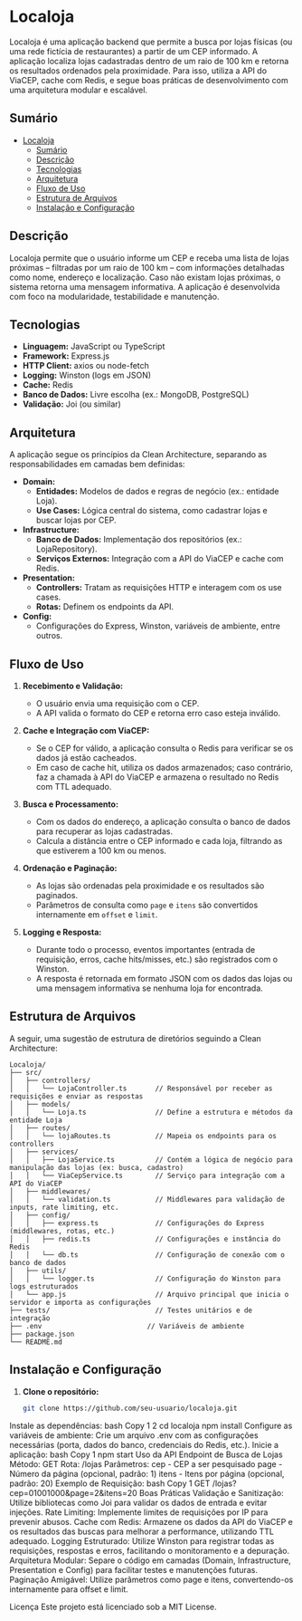 # Localoja

Localoja é uma aplicação backend que permite a busca por lojas físicas (ou uma rede fictícia de restaurantes) a partir de um CEP informado. A aplicação localiza lojas cadastradas dentro de um raio de 100 km e retorna os resultados ordenados pela proximidade. Para isso, utiliza a API do ViaCEP, cache com Redis, e segue boas práticas de desenvolvimento com uma arquitetura modular e escalável.

## Sumário

- [Localoja](#localoja)
  - [Sumário](#sumário)
  - [Descrição](#descrição)
  - [Tecnologias](#tecnologias)
  - [Arquitetura](#arquitetura)
  - [Fluxo de Uso](#fluxo-de-uso)
  - [Estrutura de Arquivos](#estrutura-de-arquivos)
  - [Instalação e Configuração](#instalação-e-configuração)

## Descrição

Localoja permite que o usuário informe um CEP e receba uma lista de lojas próximas – filtradas por um raio de 100 km – com informações detalhadas como nome, endereço e localização. Caso não existam lojas próximas, o sistema retorna uma mensagem informativa. A aplicação é desenvolvida com foco na modularidade, testabilidade e manutenção.

## Tecnologias

- **Linguagem:** JavaScript ou TypeScript
- **Framework:** Express.js
- **HTTP Client:** axios ou node-fetch
- **Logging:** Winston (logs em JSON)
- **Cache:** Redis
- **Banco de Dados:** Livre escolha (ex.: MongoDB, PostgreSQL)
- **Validação:** Joi (ou similar)

## Arquitetura

A aplicação segue os princípios da Clean Architecture, separando as responsabilidades em camadas bem definidas:

- **Domain:**
  - **Entidades:** Modelos de dados e regras de negócio (ex.: entidade Loja).
  - **Use Cases:** Lógica central do sistema, como cadastrar lojas e buscar lojas por CEP.
- **Infrastructure:**
  - **Banco de Dados:** Implementação dos repositórios (ex.: LojaRepository).
  - **Serviços Externos:** Integração com a API do ViaCEP e cache com Redis.
- **Presentation:**
  - **Controllers:** Tratam as requisições HTTP e interagem com os use cases.
  - **Rotas:** Definem os endpoints da API.
- **Config:**
  - Configurações do Express, Winston, variáveis de ambiente, entre outros.

## Fluxo de Uso

1. **Recebimento e Validação:**
   - O usuário envia uma requisição com o CEP.
   - A API valida o formato do CEP e retorna erro caso esteja inválido.

2. **Cache e Integração com ViaCEP:**
   - Se o CEP for válido, a aplicação consulta o Redis para verificar se os dados já estão cacheados.
   - Em caso de cache hit, utiliza os dados armazenados; caso contrário, faz a chamada à API do ViaCEP e armazena o resultado no Redis com TTL adequado.

3. **Busca e Processamento:**
   - Com os dados do endereço, a aplicação consulta o banco de dados para recuperar as lojas cadastradas.
   - Calcula a distância entre o CEP informado e cada loja, filtrando as que estiverem a 100 km ou menos.

4. **Ordenação e Paginação:**
   - As lojas são ordenadas pela proximidade e os resultados são paginados.
   - Parâmetros de consulta como `page` e `itens` são convertidos internamente em `offset` e `limit`.

5. **Logging e Resposta:**
   - Durante todo o processo, eventos importantes (entrada de requisição, erros, cache hits/misses, etc.) são registrados com o Winston.
   - A resposta é retornada em formato JSON com os dados das lojas ou uma mensagem informativa se nenhuma loja for encontrada.

## Estrutura de Arquivos

A seguir, uma sugestão de estrutura de diretórios seguindo a Clean Architecture:

```arduino
Localoja/
├── src/
│   ├── controllers/
│   │   └── LojaController.ts       // Responsável por receber as requisições e enviar as respostas
│   ├── models/
│   │   └── Loja.ts                 // Define a estrutura e métodos da entidade Loja
│   ├── routes/
│   │   └── lojaRoutes.ts           // Mapeia os endpoints para os controllers
│   ├── services/
│   │   ├── LojaService.ts          // Contém a lógica de negócio para manipulação das lojas (ex: busca, cadastro)
│   │   └── ViaCepService.ts        // Serviço para integração com a API do ViaCEP
│   ├── middlewares/
│   │   └── validation.ts           // Middlewares para validação de inputs, rate limiting, etc.
│   ├── config/
│   │   ├── express.ts              // Configurações do Express (middlewares, rotas, etc.)
│   │   ├── redis.ts                // Configurações e instância do Redis
│   │   └── db.ts                   // Configuração de conexão com o banco de dados
│   ├── utils/
│   │   └── logger.ts               // Configuração do Winston para logs estruturados
│   └── app.js                      // Arquivo principal que inicia o servidor e importa as configurações
├── tests/                          // Testes unitários e de integração
├── .env                          // Variáveis de ambiente
├── package.json
└── README.md
```

## Instalação e Configuração

1. **Clone o repositório:**
   ```bash
   git clone https://github.com/seu-usuario/localoja.git
Instale as dependências:
bash
Copy
1
2
cd localoja
npm install
Configure as variáveis de ambiente:
Crie um arquivo .env com as configurações necessárias (porta, dados do banco, credenciais do Redis, etc.).
Inicie a aplicação:
bash
Copy
1
npm start
Uso da API
Endpoint de Busca de Lojas
Método: GET
Rota: /lojas
Parâmetros:
cep - CEP a ser pesquisado
page - Número da página (opcional, padrão: 1)
itens - Itens por página (opcional, padrão: 20)
Exemplo de Requisição:
bash
Copy
1
GET /lojas?cep=01001000&page=2&itens=20
Boas Práticas
Validação e Sanitização:
Utilize bibliotecas como Joi para validar os dados de entrada e evitar injeções.
Rate Limiting:
Implemente limites de requisições por IP para prevenir abusos.
Cache com Redis:
Armazene os dados da API do ViaCEP e os resultados das buscas para melhorar a performance, utilizando TTL adequado.
Logging Estruturado:
Utilize Winston para registrar todas as requisições, respostas e erros, facilitando o monitoramento e a depuração.
Arquitetura Modular:
Separe o código em camadas (Domain, Infrastructure, Presentation e Config) para facilitar testes e manutenções futuras.
Paginação Amigável:
Utilize parâmetros como page e itens, convertendo-os internamente para offset e limit.


Licença
Este projeto está licenciado sob a MIT License.